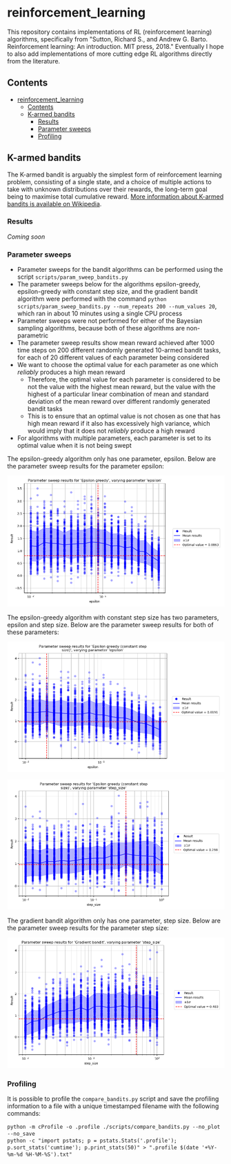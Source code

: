 # reinforcement_learning

This repository contains implementations of RL (reinforcement learning) algorithms, specifically from "Sutton, Richard S., and Andrew G. Barto. Reinforcement learning: An introduction. MIT press, 2018." Eventually I hope to also add implementations of more cutting edge RL algorithms directly from the literature.

## Contents

- [reinforcement_learning](#reinforcement_learning)
  - [Contents](#contents)
  - [K-armed bandits](#k-armed-bandits)
    - [Results](#results)
    - [Parameter sweeps](#parameter-sweeps)
    - [Profiling](#profiling)

## K-armed bandits

The K-armed bandit is arguably the simplest form of reinforcement learning problem, consisting of a single state, and a choice of multiple actions to take with unknown distributions over their rewards, the long-term goal being to maximise total cumulative reward. [More information about K-armed bandits is available on Wikipedia](https://en.wikipedia.org/wiki/Multi-armed_bandit).

### Results

*Coming soon*

### Parameter sweeps

- Parameter sweeps for the bandit algorithms can be performed using the script `scripts/param_sweep_bandits.py`
- The parameter sweeps below for the algorithms epsilon-greedy, epsilon-greedy with constant step size, and the gradient bandit algorithm were performed with the command `python scripts/param_sweep_bandits.py --num_repeats 200 --num_values 20`, which ran in about 10 minutes using a single CPU process
- Parameter sweeps were not performed for either of the Bayesian sampling algorithms, because both of these algorithms are non-parametric
- The parameter sweep results show mean reward achieved after 1000 time steps on 200 different randomly generated 10-armed bandit tasks, for each of 20 different values of each parameter being considered
- We want to choose the optimal value for each parameter as one which *reliably* produces a high mean reward
  - Therefore, the optimal value for each parameter is considered to be not the value with the highest mean reward, but the value with the highest of a particular linear combination of mean and standard deviation of the mean reward over different randomly generated bandit tasks
  - This is to ensure that an optimal value is not chosen as one that has high mean reward if it also has excessively high variance, which would imply that it does not *reliably* produce a high reward
- For algorithms with multiple parameters, each parameter is set to its optimal value when it is not being swept

The epsilon-greedy algorithm only has one parameter, epsilon. Below are the parameter sweep results for the parameter epsilon:

![Varying parameter epsilon](https://github.com/jakelevi1996/reinforcement_learning/blob/main/scripts/Results/Protected/Param_sweeps/Bandit/200_repeats_1000_steps_20_values/Epsilon_greedy/Parameter_sweep_results_for__Epsilon_greedy_,_varying_parameter__epsilon_.png?raw=true "Varying parameter epsilon")

The epsilon-greedy algorithm with constant step size has two parameters, epsilon and step size. Below are the parameter sweep results for both of these parameters:

![Varying parameter epsilon](https://github.com/jakelevi1996/reinforcement_learning/blob/main/scripts/Results/Protected/Param_sweeps/Bandit/200_repeats_1000_steps_20_values/Epsilon_greedy_constant_step_size/Varying_epsilon.png?raw=true "Varying parameter epsilon")

![Varying parameter step size](https://github.com/jakelevi1996/reinforcement_learning/blob/main/scripts/Results/Protected/Param_sweeps/Bandit/200_repeats_1000_steps_20_values/Epsilon_greedy_constant_step_size/Varying_step_size.png?raw=true "Varying parameter step size")

The gradient bandit algorithm only has one parameter, step size. Below are the parameter sweep results for the parameter step size:

![Varying parameter step size](https://github.com/jakelevi1996/reinforcement_learning/blob/main/scripts/Results/Protected/Param_sweeps/Bandit/200_repeats_1000_steps_20_values/Gradient_bandit/Parameter_sweep_results_for__Gradient_bandit_,_varying_parameter__step_size_.png?raw=true "Varying parameter step size")

### Profiling

It is possible to profile the `compare_bandits.py` script and save the profiling information to a file with a unique timestamped filename with the following commands:

```
python -m cProfile -o .profile ./scripts/compare_bandits.py --no_plot --no_save
python -c "import pstats; p = pstats.Stats('.profile'); p.sort_stats('cumtime'); p.print_stats(50)" > ".profile $(date '+%Y-%m-%d %H-%M-%S').txt"
```
